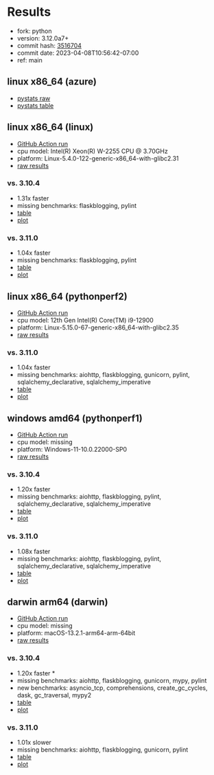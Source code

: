 # Results

- fork: python
- version: 3.12.0a7+
- commit hash: [3516704](https://github.com/python/cpython/commit/3516704)
- commit date: 2023-04-08T10:56:42-07:00
- ref: main

## linux x86_64 (azure)

- [pystats raw](bm-20230408-azure-x86_64-python-main-3.12.0a7%2B-3516704-pystats.json)
- [pystats table](bm-20230408-azure-x86_64-python-main-3.12.0a7%2B-3516704-pystats.md)

## linux x86_64 (linux)

- [GitHub Action run](https://github.com/faster-cpython/benchmarking/actions/runs/4647840179)
- cpu model: Intel(R) Xeon(R) W-2255 CPU @ 3.70GHz
- platform: Linux-5.4.0-122-generic-x86_64-with-glibc2.31
- [raw results](bm-20230408-linux-x86_64-python-main-3.12.0a7%2B-3516704.json)

### vs. 3.10.4

- 1.31x faster
- missing benchmarks: flaskblogging, pylint
- [table](bm-20230408-linux-x86_64-python-main-3.12.0a7%2B-3516704-vs-3.10.4.md)
- [plot](bm-20230408-linux-x86_64-python-main-3.12.0a7%2B-3516704-vs-3.10.4.png)

### vs. 3.11.0

- 1.04x faster
- missing benchmarks: flaskblogging, pylint
- [table](bm-20230408-linux-x86_64-python-main-3.12.0a7%2B-3516704-vs-3.11.0.md)
- [plot](bm-20230408-linux-x86_64-python-main-3.12.0a7%2B-3516704-vs-3.11.0.png)

## linux x86_64 (pythonperf2)

- [GitHub Action run](https://github.com/faster-cpython/benchmarking/actions/runs/4647840179)
- cpu model: 12th Gen Intel(R) Core(TM) i9-12900
- platform: Linux-5.15.0-67-generic-x86_64-with-glibc2.35
- [raw results](bm-20230408-pythonperf2-x86_64-python-main-3.12.0a7%2B-3516704.json)

### vs. 3.11.0

- 1.04x faster
- missing benchmarks: aiohttp, flaskblogging, gunicorn, pylint, sqlalchemy_declarative, sqlalchemy_imperative
- [table](bm-20230408-pythonperf2-x86_64-python-main-3.12.0a7%2B-3516704-vs-3.11.0.md)
- [plot](bm-20230408-pythonperf2-x86_64-python-main-3.12.0a7%2B-3516704-vs-3.11.0.png)

## windows amd64 (pythonperf1)

- [GitHub Action run](https://github.com/faster-cpython/benchmarking/actions/runs/4647840179)
- cpu model: missing
- platform: Windows-11-10.0.22000-SP0
- [raw results](bm-20230408-pythonperf1-amd64-python-main-3.12.0a7%2B-3516704.json)

### vs. 3.10.4

- 1.20x faster
- missing benchmarks: aiohttp, flaskblogging, pylint, sqlalchemy_declarative, sqlalchemy_imperative
- [table](bm-20230408-pythonperf1-amd64-python-main-3.12.0a7%2B-3516704-vs-3.10.4.md)
- [plot](bm-20230408-pythonperf1-amd64-python-main-3.12.0a7%2B-3516704-vs-3.10.4.png)

### vs. 3.11.0

- 1.08x faster
- missing benchmarks: aiohttp, flaskblogging, pylint, sqlalchemy_declarative, sqlalchemy_imperative
- [table](bm-20230408-pythonperf1-amd64-python-main-3.12.0a7%2B-3516704-vs-3.11.0.md)
- [plot](bm-20230408-pythonperf1-amd64-python-main-3.12.0a7%2B-3516704-vs-3.11.0.png)

## darwin arm64 (darwin)

- [GitHub Action run](https://github.com/faster-cpython/benchmarking/actions/runs/4647840179)
- cpu model: missing
- platform: macOS-13.2.1-arm64-arm-64bit
- [raw results](bm-20230408-darwin-arm64-python-main-3.12.0a7%2B-3516704.json)

### vs. 3.10.4

- 1.20x faster \*
- missing benchmarks: aiohttp, flaskblogging, gunicorn, mypy, pylint
- new benchmarks: asyncio_tcp, comprehensions, create_gc_cycles, dask, gc_traversal, mypy2
- [table](bm-20230408-darwin-arm64-python-main-3.12.0a7%2B-3516704-vs-3.10.4.md)
- [plot](bm-20230408-darwin-arm64-python-main-3.12.0a7%2B-3516704-vs-3.10.4.png)

### vs. 3.11.0

- 1.01x slower
- missing benchmarks: aiohttp, flaskblogging, gunicorn, pylint
- [table](bm-20230408-darwin-arm64-python-main-3.12.0a7%2B-3516704-vs-3.11.0.md)
- [plot](bm-20230408-darwin-arm64-python-main-3.12.0a7%2B-3516704-vs-3.11.0.png)

